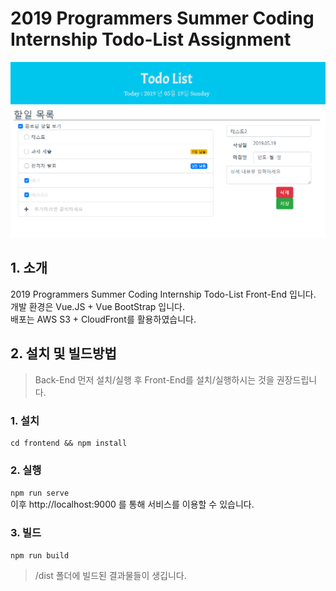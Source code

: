 # 2019 Programmers Summer Coding Internship Todo-List Assignment
![introduce](../description/introduce.PNG)

## 1. 소개
2019 Programmers Summer Coding Internship Todo-List Front-End 입니다.  
개발 환경은 Vue.JS + Vue BootStrap 입니다.  
배포는 AWS S3 + CloudFront를 활용하였습니다.

## 2. 설치 및 빌드방법
> Back-End 먼저 설치/실행 후 Front-End를 설치/실행하시는 것을 권장드립니다.
### 1. 설치    
```
cd frontend && npm install
```  

### 2. 실행  
```npm run serve```  
이후 http://localhost:9000 를 통해 서비스를 이용할 수 있습니다.

### 3. 빌드  
```npm run build```   
> /dist 폴더에 빌드된 결과물들이 생깁니다.